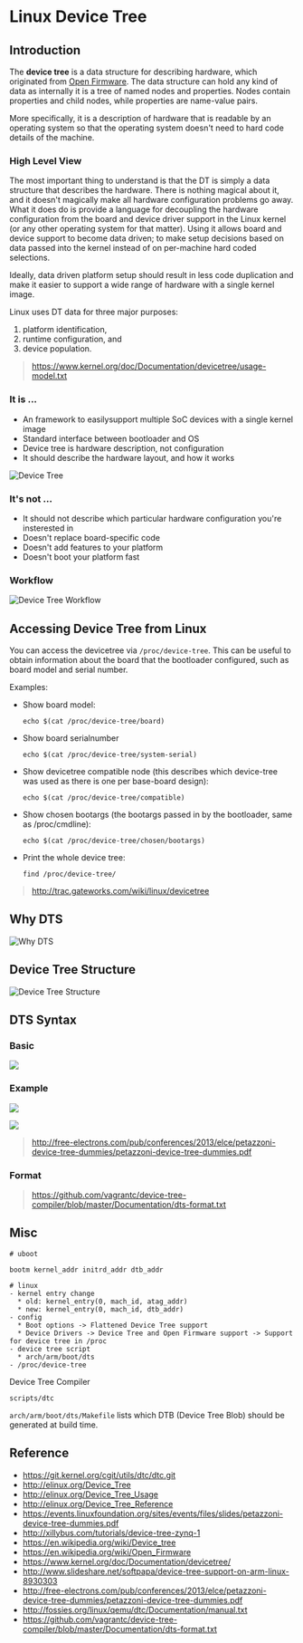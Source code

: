 # Linux Device Tree

## Introduction

The **device tree** is a data structure for describing hardware, which originated from [Open Firmware](https://en.wikipedia.org/wiki/Open_Firmware). The data structure can hold any kind of data as internally it is a tree of named nodes and properties. Nodes contain properties and child nodes, while properties are name-value pairs.

More specifically, it is a description of hardware that is readable by an operating system so that the operating system doesn't need to hard code details of the machine.

### High Level View

The most important thing to understand is that the DT is simply a data
structure that describes the hardware.  There is nothing magical about
it, and it doesn't magically make all hardware configuration problems
go away.  What it does do is provide a language for decoupling the
hardware configuration from the board and device driver support in the
Linux kernel (or any other operating system for that matter).  Using
it allows board and device support to become data driven; to make
setup decisions based on data passed into the kernel instead of on
per-machine hard coded selections.

Ideally, data driven platform setup should result in less code
duplication and make it easier to support a wide range of hardware
with a single kernel image.

Linux uses DT data for three major purposes:

1. platform identification,
2. runtime configuration, and
3. device population.

> https://www.kernel.org/doc/Documentation/devicetree/usage-model.txt

### It is ...

- An framework to easilysupport multiple SoC devices with a single kernel image
- Standard interface between bootloader and OS
- Device tree is hardware description, not configuration
- It should describe the hardware layout, and how it works

![Device Tree](http://trac.gateworks.com/raw-attachment/wiki/linux/devicetree/devicetree.png)

### It's not ...

- It should not describe which particular hardware configuration you're insterested in
- Doesn't replace board-specific code
- Doesn't add features to your platform
- Doesn't boot your platform fast

### Workflow

![Device Tree Workflow](https://raw.githubusercontent.com/robbie-cao/repo-diagrams/master/linux/Linux-Device-Tree-Workflow.png)

## Accessing Device Tree from Linux

You can access the devicetree via `/proc/device-tree`. This can be useful to obtain information about the board that the bootloader configured, such as board model and serial number.

Examples:

- Show board model:

  ```
  echo $(cat /proc/device-tree/board)
  ```

- Show board serialnumber

  ```
  echo $(cat /proc/device-tree/system-serial)
  ```

- Show devicetree compatible node (this describes which device-tree was used as there is one per base-board design):

  ```
  echo $(cat /proc/device-tree/compatible)
  ```

- Show chosen bootargs (the bootargs passed in by the bootloader, same as /proc/cmdline):

  ```
  echo $(cat /proc/device-tree/chosen/bootargs)
  ```

- Print the whole device tree:

  ```
  find /proc/device-tree/
  ```

> http://trac.gateworks.com/wiki/linux/devicetree

## Why DTS

![Why DTS](http://img1.ph.126.net/V3mS5StDH6Kpdx-FXGGY7g==/6599333661097749001.png)

## Device Tree Structure

![Device Tree Structure](http://ece-research.unm.edu/jimp/codesign/ZED/Summary_of_the_Device_Tree.png)

## DTS Syntax

### Basic

![](images/dts-basic-syntax.png)

### Example

![](images/dts-sample.png)

![](images/dts-sample-driver-side.png)

> http://free-electrons.com/pub/conferences/2013/elce/petazzoni-device-tree-dummies/petazzoni-device-tree-dummies.pdf

### Format

> https://github.com/vagrantc/device-tree-compiler/blob/master/Documentation/dts-format.txt

## Misc

```
# uboot

bootm kernel_addr initrd_addr dtb_addr

# linux
- kernel entry change
  * old: kernel_entry(0, mach_id, atag_addr)
  * new: kernel_entry(0, mach_id, dtb_addr)
- config
  * Boot options -> Flattened Device Tree support
  * Device Drivers -> Device Tree and Open Firmware support -> Support for device tree in /proc
- device tree script
  * arch/arm/boot/dts
- /proc/device-tree
```

Device Tree Compiler

```
scripts/dtc
```

`arch/arm/boot/dts/Makefile` lists which DTB (Device Tree Blob) should be generated at build time.

## Reference

- https://git.kernel.org/cgit/utils/dtc/dtc.git
- http://elinux.org/Device_Tree
- http://elinux.org/Device_Tree_Usage
- http://elinux.org/Device_Tree_Reference
- https://events.linuxfoundation.org/sites/events/files/slides/petazzoni-device-tree-dummies.pdf
- http://xillybus.com/tutorials/device-tree-zynq-1
- https://en.wikipedia.org/wiki/Device_tree
- https://en.wikipedia.org/wiki/Open_Firmware
- https://www.kernel.org/doc/Documentation/devicetree/
- http://www.slideshare.net/softpapa/device-tree-support-on-arm-linux-8930303
- http://free-electrons.com/pub/conferences/2013/elce/petazzoni-device-tree-dummies/petazzoni-device-tree-dummies.pdf
- http://fossies.org/linux/qemu/dtc/Documentation/manual.txt
- https://github.com/vagrantc/device-tree-compiler/blob/master/Documentation/dts-format.txt
